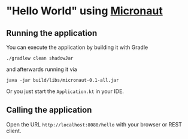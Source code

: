 # "Hello World" using [Micronaut](https://https://micronaut.io/)

## Running the application

You can execute the application by building it with Gradle
```
./gradlew clean shadowJar
```
and afterwards running it via
```
java -jar build/libs/micronaut-0.1-all.jar 
```

Or you just start the `Application.kt` in your IDE.

## Calling the application
Open the URL `http://localhost:8080/hello` with your browser or REST client.
